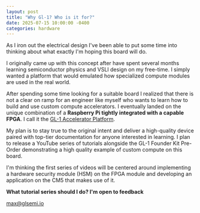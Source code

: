 ```yaml
---
layout: post
title: "Why Gl-1? Who is it for?"
date: 2025-07-15 10:00:00 -0400
categories: hardware
---
```


As I iron out the electrical design I've been able to put some time into thinking about what exactly I'm hoping this board will do.

I originally came up with this concept after have spent several months learning semiconductor physics and VSLI design on my free-time. I simply wanted a platform that would emulated how specialized compute modules are used in the real world. 

After spending some time looking for a suitable board I realized that there is not a clear on ramp for an engineer like myself who wants to learn how to build and use custom compute accelerators. I eventually landed on the unique combination of a **Raspberry Pi tightly integrated with a capable FPGA**. I call it the [GL-1 Accelerator Platform](https://glsemi.io). 

My plan is to stay true to the original intent and deliver a high-quality device paired with top-tier documentation for anyone interested in learning. I plan to release a YouTube series of tutorials alongside the GL-1 Founder Kit Pre-Order demonstrating a high quality example of custom compute on this board.

I'm thinking the first series of videos will be centered around implementing a hardware security module (HSM) on the FPGA module and developing an application on the CM5 that makes use of it. 

**What tutorial series should I do? I'm open to feedback**

max@glsemi.io
